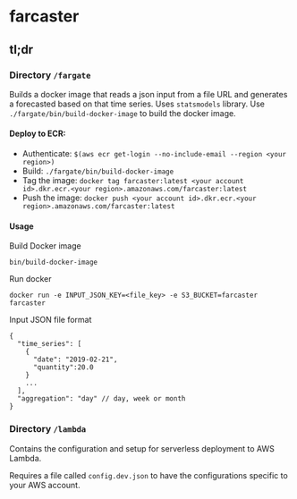 # farcaster

## tl;dr
### Directory `/fargate`
Builds a docker image that reads a json input from a file URL and generates a forecasted based on that time series.
Uses `statsmodels` library.
Use `./fargate/bin/build-docker-image` to build the docker image.

#### Deploy to ECR:
- Authenticate: `$(aws ecr get-login --no-include-email --region <your region>)`
- Build: `./fargate/bin/build-docker-image`
- Tag the image: `docker tag farcaster:latest <your account id>.dkr.ecr.<your region>.amazonaws.com/farcaster:latest`
- Push the image: `docker push <your account id>.dkr.ecr.<your region>.amazonaws.com/farcaster:latest`

#### Usage
Build Docker image
```
bin/build-docker-image
```

Run docker
```
docker run -e INPUT_JSON_KEY=<file_key> -e S3_BUCKET=farcaster farcaster
```

Input JSON file format
```
{
  "time_series": [
    {
      "date": "2019-02-21",
      "quantity":20.0
    }
    ...
  ],
  "aggregation": "day" // day, week or month
}
```

### Directory `/lambda`
Contains the configuration and setup for serverless deployment to AWS Lambda.

Requires a file called `config.dev.json` to have the configurations specific to your AWS account.
